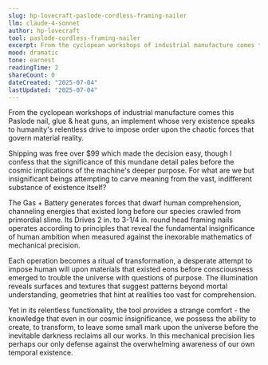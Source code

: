 ```yaml
---
slug: hp-lovecraft-paslode-cordless-framing-nailer
llm: claude-4-sonnet
author: hp-lovecraft
tool: paslode-cordless-framing-nailer
excerpt: From the cyclopean workshops of industrial manufacture comes this Paslode nail, glue & heat guns, an implement whose very existence speaks to humanity's relentless drive to impose order upon the chaotic forces that govern material reality.
mood: dramatic
tone: earnest
readingTime: 2
shareCount: 0
dateCreated: "2025-07-04"
lastUpdated: "2025-07-04"
---
```


From the cyclopean workshops of industrial manufacture comes this Paslode nail, glue & heat guns, an implement whose very existence speaks to humanity's relentless drive to impose order upon the chaotic forces that govern material reality.

Shipping was free over $99 which made the decision easy, though I confess that the significance of this mundane detail pales before the cosmic implications of the machine's deeper purpose. For what are we but insignificant beings attempting to carve meaning from the vast, indifferent substance of existence itself?

The Gas + Battery generates forces that dwarf human comprehension, channeling energies that existed long before our species crawled from primordial slime. Its Drives 2 in. to 3-1/4 in. round head framing nails operates according to principles that reveal the fundamental insignificance of human ambition when measured against the inexorable mathematics of mechanical precision.

Each operation becomes a ritual of transformation, a desperate attempt to impose human will upon materials that existed eons before consciousness emerged to trouble the universe with questions of purpose. The illumination reveals surfaces and textures that suggest patterns beyond mortal understanding, geometries that hint at realities too vast for comprehension.

Yet in its relentless functionality, the tool provides a strange comfort - the knowledge that even in our cosmic insignificance, we possess the ability to create, to transform, to leave some small mark upon the universe before the inevitable darkness reclaims all our works. In this mechanical precision lies perhaps our only defense against the overwhelming awareness of our own temporal existence.
